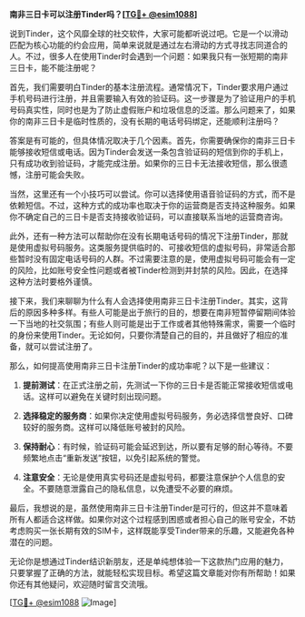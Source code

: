 **南非三日卡可以注册Tinder吗？[[TG💪+ @esim1088](https://t.me/s/esim1088)]**

说到Tinder，这个风靡全球的社交软件，大家可能都听说过吧。它是一个以滑动匹配为核心功能的约会应用，简单来说就是通过左右滑动的方式寻找志同道合的人。不过，很多人在使用Tinder时会遇到一个问题：如果我只有一张短期的南非三日卡，能不能注册呢？

首先，我们需要明白Tinder的基本注册流程。通常情况下，Tinder要求用户通过手机号码进行注册，并且需要输入有效的验证码。这一步骤是为了验证用户的手机号码真实性，同时也是为了防止虚假账户和垃圾信息的泛滥。那么问题来了，如果你的南非三日卡是临时性质的，没有长期的电话号码绑定，还能顺利注册吗？

答案是有可能的，但具体情况取决于几个因素。首先，你需要确保你的南非三日卡能够接收短信或电话。因为Tinder会发送一条包含验证码的短信到你的手机上，只有成功收到验证码，才能完成注册。如果你的三日卡无法接收短信，那么很遗憾，注册可能会失败。

当然，这里还有一个小技巧可以尝试。你可以选择使用语音验证码的方式，而不是依赖短信。不过，这种方式的成功率也取决于你的运营商是否支持这种服务。如果你不确定自己的三日卡是否支持接收验证码，可以直接联系当地的运营商咨询。

此外，还有一种方法可以帮助你在没有长期电话号码的情况下注册Tinder，那就是使用虚拟号码服务。这类服务提供临时的、可接收短信的虚拟号码，非常适合那些暂时没有固定电话号码的人群。不过需要注意的是，使用虚拟号码可能会有一定的风险，比如账号安全性问题或者被Tinder检测到并封禁的风险。因此，在选择这种方法时要格外谨慎。

接下来，我们来聊聊为什么有人会选择使用南非三日卡注册Tinder。其实，这背后的原因多种多样。有些人可能是出于旅行的目的，想要在南非短暂停留期间体验一下当地的社交氛围；有些人则可能是出于工作或者其他特殊需求，需要一个临时的身份来使用Tinder。无论如何，只要你清楚自己的目的，并且做好了相应的准备，就可以尝试注册了。

那么，如何提高使用南非三日卡注册Tinder的成功率呢？以下是一些建议：

1. **提前测试**：在正式注册之前，先测试一下你的三日卡是否能正常接收短信或电话。这样可以避免在关键时刻出现问题。
   
2. **选择稳定的服务商**：如果你决定使用虚拟号码服务，务必选择信誉良好、口碑较好的服务商。这样可以降低账号被封的风险。

3. **保持耐心**：有时候，验证码可能会延迟到达，所以要有足够的耐心等待。不要频繁地点击“重新发送”按钮，以免引起系统的警觉。

4. **注意安全**：无论是使用真实号码还是虚拟号码，都要注意保护个人信息的安全。不要随意泄露自己的隐私信息，以免遭受不必要的麻烦。

最后，我想说的是，虽然使用南非三日卡注册Tinder是可行的，但这并不意味着所有人都适合这样做。如果你对这个过程感到困惑或者担心自己的账号安全，不妨考虑购买一张长期有效的SIM卡，这样既能享受Tinder带来的乐趣，又能避免各种潜在的问题。

无论你是想通过Tinder结识新朋友，还是单纯想体验一下这款热门应用的魅力，只要掌握了正确的方法，就能轻松实现目标。希望这篇文章能对你有所帮助！如果你还有其他疑问，欢迎随时留言交流哦。

[[TG💪+ @esim1088](https://t.me/s/esim1088) ![Image](https://i.postimg.cc/4NQfJmqS/Snipaste-2025-05-13-00-14-12.png)]